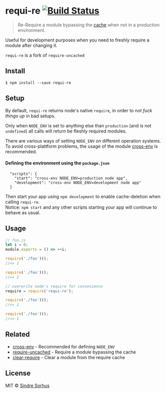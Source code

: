 # requi-re [![Build Status](https://travis-ci.org/safebyte/requi-re.svg?branch=master)](https://travis-ci.org/safebyte/requi-re)

> Re-Require a module bypassing the [cache](https://nodejs.org/api/modules.html#modules_caching) when not in a production environment.

Useful for development purposes when you need to freshly require a module after changing it.  

`requi-re` is a fork of `require-uncached`

## Install

```
$ npm install --save requi-re
```

## Setup

By default, `requi-re` returns node's native `require`, in order to *not fuck things up* in bad setups.

Only when `NODE_ENV` is set to anything else than `production` (and is not `undefined`) all calls will return be fleshly required modules. 

There are various ways of setting `NODE_ENV` on different operation systems. To avoid cross-plattform problems, the usage of the module [cross-env](https://github.com/kentcdodds/cross-env) is recommended.

#### Defining the environment using the `package.json`
```
  "scripts": {
    "start": "cross-env NODE_ENV=production node app",
    "development": "cross-env NODE_ENV=development node app"
  }
```

Then start your app using `npm development` to enable cache-deletion when calling `requi-re`.  
Notice: `npm start` and any other scripts starting your app will continue to behave as usual.

## Usage

```js
// foo.js
let i = 0;
module.exports = () => ++i;
```

```js
require('./foo')();
//=> 1

require('./foo')();
//=> 2

// overwrite node's require for convenience
require = require('requi-re');

require('./foo')();
//=> 1

require('./foo')();
//=> 1
```


## Related

- [cross-env](https://github.com/kentcdodds/cross-env) - Recommended for defining `NODE_ENV`
- [require-uncached](https://github.com/sindresorhus/require-uncached) - Require a module bypassing the cache
- [clear-require](https://github.com/sindresorhus/clear-require) - Clear a module from the require cache


## License

MIT © [Sindre Sorhus](https://sindresorhus.com)
